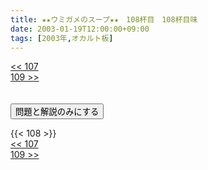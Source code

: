 ```yaml
---
title: ★★ウミガメのスープ★★　108杯目　108杯目味
date: 2003-01-19T12:00:00+09:00
tags: [2003年,オカルト板]
---
```

<div class="th_left"><a href="../107"><< 107</a></div>
<div class="th_right"><a href="../109">109 >></a></div>
<br><br>
<script src="../../js/cupsoup.js"></script>
<form>
<input type="button" value="問題と解説のみにする" onClick="toggleCupsoup()">
</form>
{{< 108 >}}
<div class="th_left"><a href="../107"><< 107</a></div>
<div class="th_right"><a href="../109">109 >></a></div>